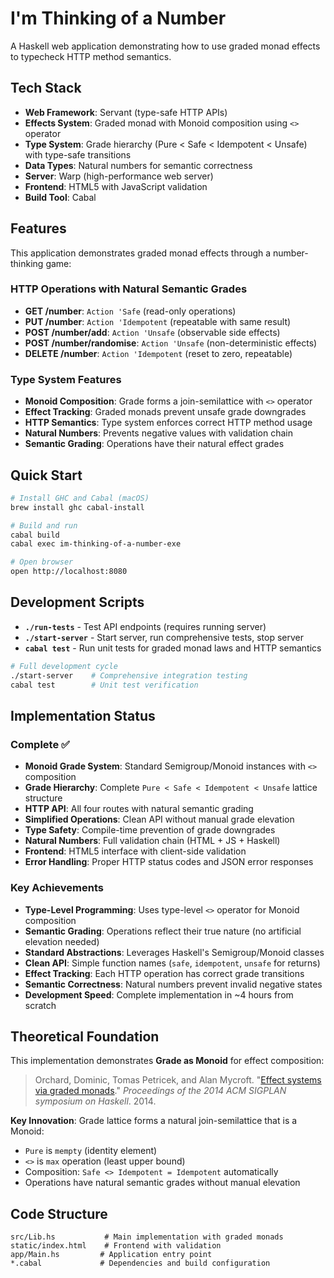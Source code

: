 # I'm Thinking of a Number

A Haskell web application demonstrating how to use graded monad effects to typecheck HTTP method semantics.

## Tech Stack

- **Web Framework**: Servant (type-safe HTTP APIs)
- **Effects System**: Graded monad with Monoid composition using `<>` operator
- **Type System**: Grade hierarchy (Pure < Safe < Idempotent < Unsafe) with type-safe transitions  
- **Data Types**: Natural numbers for semantic correctness
- **Server**: Warp (high-performance web server)
- **Frontend**: HTML5 with JavaScript validation
- **Build Tool**: Cabal

## Features

This application demonstrates graded monad effects through a number-thinking game:

### HTTP Operations with Natural Semantic Grades
- **GET /number**: `Action 'Safe` (read-only operations)
- **PUT /number**: `Action 'Idempotent` (repeatable with same result)  
- **POST /number/add**: `Action 'Unsafe` (observable side effects)
- **POST /number/randomise**: `Action 'Unsafe` (non-deterministic effects)
- **DELETE /number**: `Action 'Idempotent` (reset to zero, repeatable)

### Type System Features
- **Monoid Composition**: Grade forms a join-semilattice with `<>` operator
- **Effect Tracking**: Graded monads prevent unsafe grade downgrades
- **HTTP Semantics**: Type system enforces correct HTTP method usage
- **Natural Numbers**: Prevents negative values with validation chain
- **Semantic Grading**: Operations have their natural effect grades

## Quick Start

```bash
# Install GHC and Cabal (macOS)
brew install ghc cabal-install

# Build and run
cabal build
cabal exec im-thinking-of-a-number-exe

# Open browser
open http://localhost:8080
```

## Development Scripts

- **`./run-tests`** - Test API endpoints (requires running server)
- **`./start-server`** - Start server, run comprehensive tests, stop server  
- **`cabal test`** - Run unit tests for graded monad laws and HTTP semantics

```bash
# Full development cycle
./start-server    # Comprehensive integration testing
cabal test        # Unit test verification
```

## Implementation Status

### Complete ✅
- **Monoid Grade System**: Standard Semigroup/Monoid instances with `<>` composition
- **Grade Hierarchy**: Complete `Pure < Safe < Idempotent < Unsafe` lattice structure
- **HTTP API**: All four routes with natural semantic grading
- **Simplified Operations**: Clean API without manual grade elevation
- **Type Safety**: Compile-time prevention of grade downgrades  
- **Natural Numbers**: Full validation chain (HTML + JS + Haskell)
- **Frontend**: HTML5 interface with client-side validation
- **Error Handling**: Proper HTTP status codes and JSON error responses

### Key Achievements
- **Type-Level Programming**: Uses type-level `<>` operator for Monoid composition
- **Semantic Grading**: Operations reflect their true nature (no artificial elevation needed)
- **Standard Abstractions**: Leverages Haskell's Semigroup/Monoid classes
- **Clean API**: Simple function names (`safe`, `idempotent`, `unsafe` for returns)
- **Effect Tracking**: Each HTTP operation has correct grade transitions
- **Semantic Correctness**: Natural numbers prevent invalid negative states
- **Development Speed**: Complete implementation in ~4 hours from scratch

## Theoretical Foundation

This implementation demonstrates **Grade as Monoid** for effect composition:

> Orchard, Dominic, Tomas Petricek, and Alan Mycroft. "[Effect systems via graded monads](https://www.cs.kent.ac.uk/people/staff/dao7/publ/haskell14-effects.pdf)." *Proceedings of the 2014 ACM SIGPLAN symposium on Haskell*. 2014.

**Key Innovation**: Grade lattice forms a natural join-semilattice that is a Monoid:
- `Pure` is `mempty` (identity element)
- `<>` is `max` operation (least upper bound)
- Composition: `Safe <> Idempotent = Idempotent` automatically
- Operations have natural semantic grades without manual elevation

## Code Structure

```
src/Lib.hs           # Main implementation with graded monads
static/index.html    # Frontend with validation
app/Main.hs         # Application entry point
*.cabal             # Dependencies and build configuration
```
